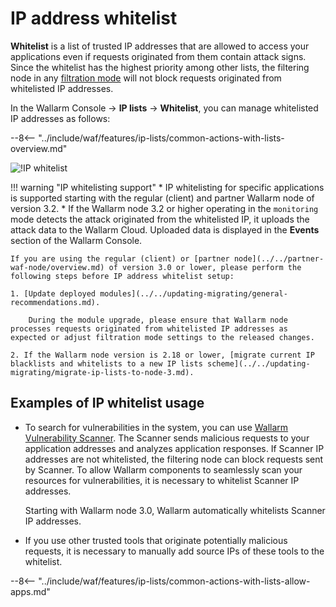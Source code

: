 # IP address whitelist

**Whitelist** is a list of trusted IP addresses that are allowed to access your applications even if requests originated from them contain attack signs. Since the whitelist has the highest priority among other lists, the filtering node in any [filtration mode](../../admin-en/configure-wallarm-mode.md) will not block requests originated from whitelisted IP addresses.

In the Wallarm Console → **IP lists** → **Whitelist**, you can manage whitelisted IP addresses as follows:

--8<-- "../include/waf/features/ip-lists/common-actions-with-lists-overview.md"

![!IP whitelist](../../images/user-guides/ip-lists/whitelist-apps.png)

!!! warning "IP whitelisting support"
    * IP whitelisting for specific applications is supported starting with the regular (client) and partner Wallarm node of version 3.2.
    * If the Wallarm node 3.2 or higher operating in the `monitoring` mode detects the attack originated from the whitelisted IP, it uploads the attack data to the Wallarm Cloud. Uploaded data is displayed in the **Events** section of the Wallarm Console.
    
    If you are using the regular (client) or [partner node](../../partner-waf-node/overview.md) of version 3.0 or lower, please perform the following steps before IP address whitelist setup:

    1. [Update deployed modules](../../updating-migrating/general-recommendations.md).

        During the module upgrade, please ensure that Wallarm node processes requests originated from whitelisted IP addresses as expected or adjust filtration mode settings to the released changes.

    2. If the Wallarm node version is 2.18 or lower, [migrate current IP blacklists and whitelists to a new IP lists scheme](../../updating-migrating/migrate-ip-lists-to-node-3.md).

## Examples of IP whitelist usage

* To search for vulnerabilities in the system, you can use [Wallarm Vulnerability Scanner](../../about-wallarm-waf/detecting-vulnerabilities.md#vulnerability-scanner). The Scanner sends malicious requests to your application addresses and analyzes application responses. If Scanner IP addresses are not whitelisted, the filtering node can block requests sent by Scanner. To allow Wallarm components to seamlessly scan your resources for vulnerabilities, it is necessary to whitelist Scanner IP addresses.

    Starting with Wallarm node 3.0, Wallarm automatically whitelists Scanner IP addresses.
* If you use other trusted tools that originate potentially malicious requests, it is necessary to manually add source IPs of these tools to the whitelist.

--8<-- "../include/waf/features/ip-lists/common-actions-with-lists-allow-apps.md"